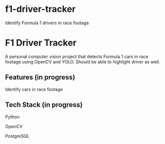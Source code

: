 # f1-driver-tracker
Identify Formula 1 drivers in race footage

# F1 Driver Tracker
A personal computer vision project that detects Formula 1 cars in race footage 
using OpenCV and YOLO. Should be able to highlight driver as well. 

## Features (in progress)
Identify cars in race footage

## Tech Stack (in progress)
Python

OpenCV

PostgreSQL

